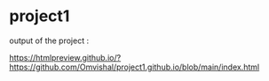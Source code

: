# project1

output of the project :


https://htmlpreview.github.io/?https://github.com/Omvishal/project1.github.io/blob/main/index.html
